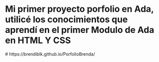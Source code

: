 <h1>Mi primer proyecto porfolio en Ada, utilicé los conocimientos que aprendí en el primer Modulo de Ada en HTML Y CSS </h1>
# https://brendiblk.github.io/PorfolioBrenda/
